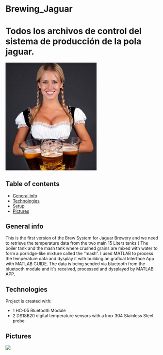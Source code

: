 
<h1> Brewing_Jaguar</h1>
<h1>Todos los archivos de control del sistema de producción de la pola jaguar.</h1>

<img src="https://github.com/NorberMV/Brewing_Jaguar/blob/master/beer_1.jpg" width="300">

## Table of contents
* [General info](#general-info)
* [Technologies](#technologies)
* [Setup](#setup)
* [Pictures](#Pictures)

## General info
This is the first version of the Brew System for Jaguar Brewery and we need to retrieve the temperature data from the two main 15 Liters tanks ( The boiler tank and the mash tank where crushed grains are mixed with water to form a porridge-like mixture called the “mash”. I used MATLAB to process the temperature data and dysplay it with building an grafical Interface App with MATLAB GUIDE.
The data is being sended via bluetooth from the bluetooth module and it´s received, processed and dysplayed by MATLAB
APP.

	
## Technologies
Project is created with:
* 1 HC-05 Bluetooth Module
* 2 DS18B20 digital temperature sensors with a Inox 304 Stainless Steel probe


## Pictures

<img src="https://github.com/NorberMV/Brewing_Jaguar/blob/master/beerSys.gif" width="500">


